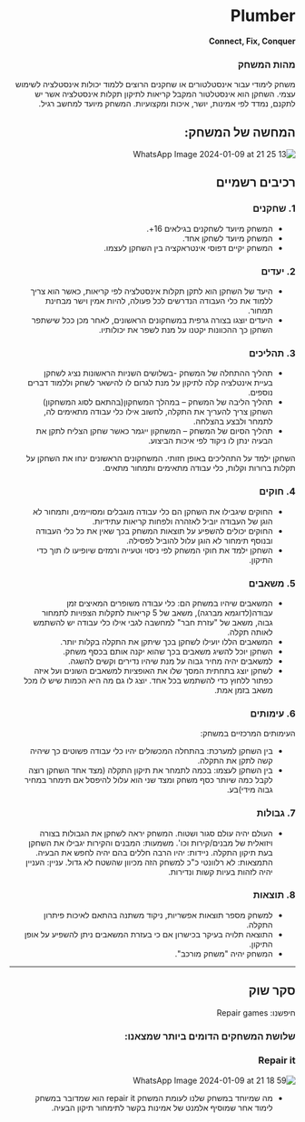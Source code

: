 <div dir='rtl' lang='he'>

# Plumber

**Connect, Fix, Conquer**

### מהות המשחק
משחק לימודי עבור אינסטלטורים או שחקנים הרוצים ללמוד יכולות אינסטלציה לשימוש עצמי. השחקן הוא אינסטלטור המקבל קריאות לתיקון תקלות אינסטלציה אשר יש לתקנם, נמדד לפי אמינות, יושר, איכות ומקצועיות. 
המשחק מיועד למחשב רגיל.

המחשה של המשחק:
---
![WhatsApp Image 2024-01-09 at 21 25 13](https://github.com/ParkPulse-dev/Plumber/assets/117517821/7f9bad89-4bad-4b71-b20e-f986b8c21952)



## רכיבים רשמיים

### 1. שחקנים

* המשחק מיועד לשחקנים בגילאים 16+.
* המשחק מיועד לשחקן אחד.
* המשחק יקיים דפוסי אינטראקציה בין השחקן לעצמו.

### 2. יעדים

* היעד של השחקן הוא לתקן תקלות אינסטלציה לפי קריאות, כאשר הוא צריך ללמוד את כלי העבודה הנדרשים לכל פעולה, להיות אמין וישר מבחינת תמחור.
* היעדים יוצגו בצורה גרפית במשחקונים הראשונים, לאחר מכן ככל שישתפר השחקן כך ההכוונות יקטנו על מנת לשפר את יכולותיו.


### 3. תהליכים

* 	תהליך ההתחלה של המשחק -בשלושים השניות הראשונות נציג לשחקן בעיית אינטלציה קלה לתיקון על מנת לגרום לו להישאר לשחק וללמוד דברים נוספים.
*	תהליך הליבה של המשחק – במהלך המשחקון(בהתאם לסוג המשחקון) השחקן צריך להעריך את התקלה, לחשוב אילו כלי עבודה מתאימים לה, לתמחר ולבצע בהצלחה.
*	תהליך הסיום של המשחק – המשחקון ייגמר כאשר שחקן הצליח לתקן את הבעיה ינתן לו ניקוד לפי איכות הביצוע.

השחקן ילמד על התהליכים באופן חזותי. המשחקונים הראשונים ינחו את השחקן על תקלות ברורות וקלות, כלי עבודה מתאימים ותמחור מתאים.

### 4. חוקים

* החוקים שיגבילו את השחקן הם כלי עבודה מוגבלים ומסויימים, ותמחור לא הוגן של העבודה יוביל לאזהרה ולפחות קריאות עתידיות.
* החוקים יכולים להשפיע על תוצאות המשחק בכך שאין את כל כלי העבודה ובנוסף תימחור לא הוגן עלול להוביל לפסילה.
* השחקן ילמד את חוקי המשחק לפי ניסוי וטעייה ורמזים שיופיעו לו תוך כדי התיקון.


### 5. משאבים

* המשאבים שיהיו במשחק הם: כלי עבודה משופרים המאיצים זמן עבודה(לדוגמא מברגה), משאב של 5 קריאות לתקלות הצפויות לתמחור גבוה, משאב של "עזרת חבר" למחשבה לגבי אילו כלי עבודה יש להשתמש לאותה תקלה.
* המשאבים הללו יועילו לשחקן בכך שיתקן את התקלה בקלות יותר.
* השחקן יוכל להשיג משאבים בכך שהוא יקנה אותם בכסף משחק.
* למשאבים יהיה מחיר גבוה על מנת שיהיו נדירים וקשים להשגה.
* לשחקן יוצג בתחתית המסך שלו את האופציות למשאבים השונים ועל איזה כפתור ללחוץ כדי להשתמש בכל אחד. יוצג לו גם מה היא הכמות שיש לו מכל משאב בזמן אמת.

### 6. עימותים

העימותים המרכזיים במשחק: 
* בין השחקן למערכת: בהתחלה המכשולים יהיו כלי עבודה פשוטים כך שיהיה קשה לתקן את התקלה.
* בין השחקן לעצמו: בכמה לתמחר את תיקון התקלה (מצד אחד השחקן רוצה לקבל כמה שיותר כסף משחק ומצד שני הוא עלול להיפסל אם תימחר במחיר גבוה מידי)בע.


### 7. גבולות

* העולם יהיה עולם סגור ושטוח.
 המשחק יראה לשחקן את הגבולות בצורה ויזואלית של מבנים/קירות וכו'.
משמעות:  המבנים והקירות יגבילו את השחקן בעת תיקון התקלה.
ניידות: יהיו הרבה חללים בהם יהיה לחפש את הבעיה.
התמצאות: לא רלוונטי כ"כ למשחק הזה מכיוון שהשטח לא גדול.
עניין: העניין יהיה לזהות בעיות קשות ונדירות.

### 8. תוצאות

* למשחק מספר תוצאות אפשריות, ניקוד משתנה בהתאם לאיכות פיתרון התקלה.
* התוצאה תלויה בעיקר בכישרון אם כי בעזרת המשאבים ניתן להשפיע על אופן התיקון.
* המשחק יהיה "משחק מורכב".

---

## סקר שוק

חיפשנו: Repair games

### שלושת המשחקים הדומים ביותר שמצאנו:

### Repair it

![WhatsApp Image 2024-01-09 at 21 18 59](https://github.com/ParkPulse-dev/Plumber/assets/117517821/1dd900ce-76e7-4fd5-98ff-879386dc65a6)

* מה שמיוחד במשחק שלנו לעומת המשחק repair it הוא שמדובר במשחק לימוד אחר שמוסיף אלמנט של אמינות בקשר לתימחור תיקון הבעיה.

</div>
